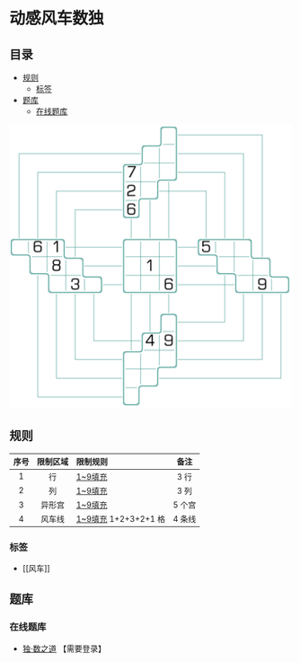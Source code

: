 # 动感风车数独
<!-- START doctoc generated TOC please keep comment here to allow auto update -->
<!-- DON'T EDIT THIS SECTION, INSTEAD RE-RUN doctoc TO UPDATE -->
## 目录

- [规则](#%E8%A7%84%E5%88%99)
  - [标签](#%E6%A0%87%E7%AD%BE)
- [题库](#%E9%A2%98%E5%BA%93)
  - [在线题库](#%E5%9C%A8%E7%BA%BF%E9%A2%98%E5%BA%93)

<!-- END doctoc generated TOC please keep comment here to allow auto update -->

![题](../../images/sudoku/动感风车数独.png)

## 规则

| 序号  | 限制区域 | 限制规则                |  备注  |
|:---:|:----:|:--------------------|:----:|
|  1  |  行   | [1~9填充]             | 3 行  |
|  2  |  列   | [1~9填充]             | 3 列  |
|  3  | 异形宫  | [1~9填充]             | 5 个宫 |
|  4  | 风车线  | [1~9填充] 1+2+3+2+1 格 | 4 条线 |

### 标签

- [[风车]]

## 题库

### 在线题库

- [独·数之道](http://www.sudokufans.org.cn/lx/game.index.php?type=fc3) 【需要登录】

[1~9填充]: ../../rules.md#1to9填充
